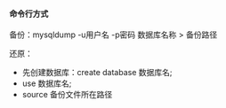 #### 命令行方式

备份：mysqldump -u用户名 -p密码 数据库名称 > 备份路径

还原：

- 先创建数据库：create database 数据库名;
- use 数据库名;
- source 备份文件所在路径

